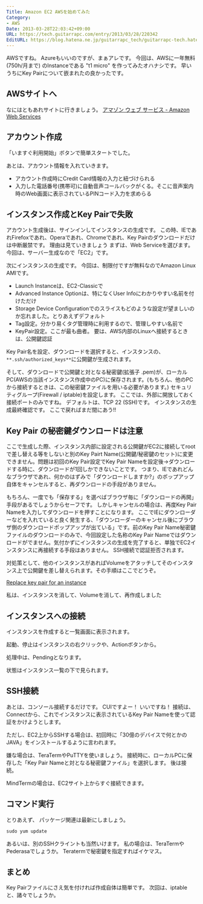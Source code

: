 ```yaml
---
Title: Amazon EC2 AWSを始めてみた
Category:
- AWS
Date: 2013-03-28T22:03:42+09:00
URL: https://tech.guitarrapc.com/entry/2013/03/28/220342
EditURL: https://blog.hatena.ne.jp/guitarrapc_tech/guitarrapc-tech.hatenablog.com/atom/entry/6802418398340424028
---
```


<!--
Date: 2013-03-28T22:03:42+09:00
URL: https://tech.guitarrapc.com/entry/2013/03/28/220342
-->

AWSですね。 Azureもいいのですが、まぁアレです。 今回は、AWSに一年無料(750h/月まで) のInstanceである "t1 micro" を作ってみたオハナシです。 早いうちにKey Pairについて嵌まれたの良かったです。
## AWSサイトへ
なにはともあれサイトに行きましょう。
[アマゾン ウェブ サービス - Amazon Web Services](http://aws.amazon.com/jp/)
## アカウント作成
「いますぐ利用開始」ボタンで簡単スタートでした。

あとは、アカウント情報を入れていきます。

- アカウント作成時にCredit Card情報の入力と紐づけられる
- 入力した電話番号(携帯可)に自動音声コールバックがくる。そこに音声案内時のWeb画面に表示されているPINコード入力を求めらる

## インスタンス作成とKey Pairで失敗

アカウント生成後は、サインインしてインスタンスの生成です。
この時、IEであれFirefoxであれ、Operaであれ、Chromeであれ、Key Pairのダウンロードだけは中断厳禁です。 理由は見ていきましょう
まずは、Web Serviceを選びます。 今回は、サーバー生成なので「EC2」です。

次にインスタンスの生成です。 今回は、制限付ですが無料なのでAmazon Linux AMIです。

* Launch Instanceは、EC2-Classicで
* Advanced Instance Optionは、特になくUser Infoにわかりやすい名前を付けただけ
* Storage Device Configurationでのスライスもどのような設定が望ましいのか忘れました。とりあえずデフォルト
* Tag設定。分かり易くタグ管理時に利用するので、管理しやすい名前で
* KeyPair設定。ここが最も曲者。 要は、AWS内部のLinuxへ接続するときは、公開鍵認証

Key Pair名を設定、ダウンロードを選択すると、インスタンスの、`**.ssh/authorized_keys**`に公開鍵が生成されます。

そして、ダウンロードで公開鍵と対となる秘密鍵(拡張子 .pem)が、ローカルPC(AWSの当該インスタンス作成中のPC)に保存されます。(もちろん、他のPCから接続するときは、この秘密鍵ファイルを用いる必要があります。)
セキュリティグループ(Firewall / iptable)を設定します。 ここでは、外部に開放しておく接続ポートのみですね。 デフォルトは、TCP 22 (SSH)です。 インスタンスの生成最終確認です。 ここで戻ればまだ間にあう!!

## Key Pair の秘密鍵ダウンロードは注意

ここで生成した際、インスタンス内部に設定される公開鍵がEC2に接続してrootで差し替える等をしないと別のKey Pairt Name(公開鍵/秘密鍵のセット)に変更できません。問題は初回のKey Pair設定でKey Pair Nameを設定後→ダウンロードする時に、ダウンロードが1回しかできないことです。 つまり、IEであれどんなブラウザであれ、何かのはずみで「ダウンロードしますか?」のポップアップ自体をキャンセルすると、再ダウンロードの手段がありません。

もちろん、一度でも「保存する」を選べばブラウザ毎に「ダウンロードの再開」手段があるでしょうからセーフです。 しかしキャンセルの場合は、再度Key Pair Nameを入力してダウンロードを押すことになります。
ここでIEにダウンローダーなどを入れていると良く発生する、「ダウンローダーのキャンセル後にブラウザ側のダウンロードポップアップが出ている」です。前のKey Pair Name秘密鍵ファイルのダウンロードのみで、今回設定した名称のKey Pair Nameではダウンロードがでません。気付かずにインスタンスの生成を完了すると、単独でEC2インスタンスに再接続する手段はありません。 SSH接続で認証拒否されます。

対処策として、他のインスタンスがあればVolumeをアタッチしてそのインスタンス上で公開鍵を差し替えられます。その手順はここでどうぞ。

[Replace key pair for an instance](https://forums.aws.amazon.com/msage.jspa?messageID=245314)

私は、インスタンスを消して、Volumeを消して、再作成しました


## インスタンスへの接続
インスタンスを作成すると一覧画面に表示されます。

起動、停止はインスタンスの右クリックや、Actionボタンから。

処理中は、Pendingとなります。

状態はインスタンス一覧の下で見られます。

## SSH接続
あとは、コンソール接続するだけです。 CUIですよー！ いいですね！ 接続は、Connectから、これでインスタンスに表示されているKey Pair Nameを使って認証をかけようとします。

ただし、EC2上からSSHする場合は、初回時に「30億のデバイスで何とかのJAVA」をインストールするように言われます。


嫌な場合は、TeraTermやPuTTYを使いましょう。 接続時に、ローカルPCに保存した「Key Pair Nameと対となる秘密鍵ファイル」を選択します。 後は接続。

MindTermの場合は、EC2サイト上からすぐ接続できます。

## コマンド実行
とりあえず、 パッケージ関連は最新にしましょう。

```ps1
sudo yum update
```


あるいは、別のSSHクライントも当然いけます。 私の場合は、TeraTermやPederasaでしょうか。 Teratermで秘密鍵を指定すればイケマス。

## まとめ
Key Pairファイルにさえ気を付ければ作成自体は簡単です。 次回は、iptableと、諸々でしょうか。
